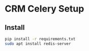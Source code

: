 # CRM Celery Setup

## Install

```bash
pip install -r requirements.txt
sudo apt install redis-server
```
